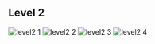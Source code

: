 ## Level 2
![level2 1](https://user-images.githubusercontent.com/115066215/199307944-0540cb2d-fcf3-4c82-9135-27caf1196108.png)
![level2 2](https://user-images.githubusercontent.com/115066215/199307961-cdc84ca4-107b-44cf-a155-91ed38fe812d.png)
![level2 3](https://user-images.githubusercontent.com/115066215/199307970-13254e75-e542-4122-88bc-6a7666ba1707.png)
![level2 4](https://user-images.githubusercontent.com/115066215/199307983-f3ff00e5-09a6-4c7e-8d1e-1a345c0c2e8f.png)
